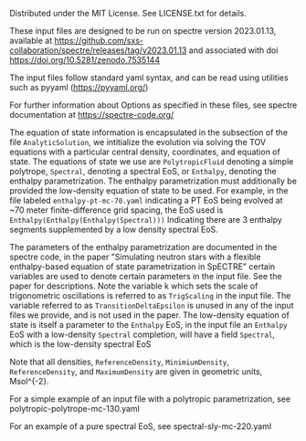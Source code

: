 Distributed under the MIT License.
See LICENSE.txt for details.

These input files are designed to be run on spectre version 2023.01.13,
available at
https://github.com/sxs-collaboration/spectre/releases/tag/v2023.01.13
and associated with doi
https://doi.org/10.5281/zenodo.7535144

The input files follow standard yaml syntax, and can
be read using utilities such as pyyaml (https://pyyaml.org/)

For further information about Options as specified in these files, see spectre
documentation at  https://spectre-code.org/

The equation of state information is encapsulated in the subsection of the file
`AnalyticSolution`, we intitialize the evolution via solving the TOV equations
with a particular central density, coordinates, and equation of state.
The equations of state we use are `PolytropicFluid` denoting a simple
polytrope, `Spectral`, denoting a spectral EoS, or `Enthalpy`, denoting
the enthalpy parametrization.  The enthalpy parametrization must additionally
be provided the low-density equation of state to be used.  For example, in the
file labeled `enthalpy-pt-mc-70.yaml` indicating a PT EoS being evolved
at ~70 meter finite-difference grid spacing, the EoS used is
`Enthalpy(Enthalpy(Enthalpy(Spectral)))` Indicating there are
3 enthalpy segments supplemented by a low density spectral EoS.

The parameters of the enthalpy parametrization are documented in the spectre
code, in the paper "Simulating neutron stars with a flexible enthalpy-based
equation of state parametrization in SpECTRE" certain variables are used to
denote certain parameters in the input file. See the paper for descriptions.
Note the variable k which sets the scale of trigonometric oscillations is
referred to as `TrigScaling` in the input file.  The variable referred to as
`TransitionDeltaEpsilon` is unused in any of the input files we provide,
and is not used in the paper. The low-density equation of state
is itself a parameter to the `Enthalpy` EoS, in the input file an
`Enthalpy` EoS with a low-density `Spectral` completion, will
have a field `Spectral`, which is the low-density spectral EoS

Note that all densities, `ReferenceDensity`, `MinimiumDensity`,
`ReferenceDensity`, and `MaximumDensity` are given in geometric
units, Msol^{-2}.

For a simple example of an input file with a polytropic
parametrization, see polytropic-polytrope-mc-130.yaml

For an example of a pure spectral EoS, see spectral-sly-mc-220.yaml
